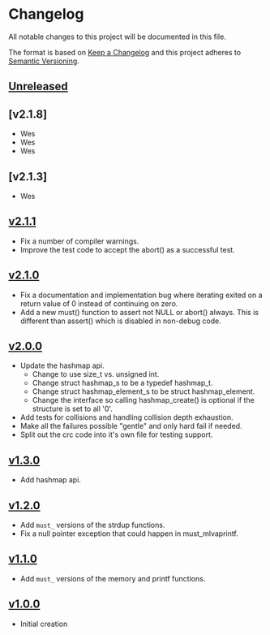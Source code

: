 <!--
SPDX-FileCopyrightText: 2021 Comcast Cable Communications Management, LLC
SPDX-License-Identifier: Apache-2.0
-->
# Changelog
All notable changes to this project will be documented in this file.

The format is based on [Keep a Changelog](http://keepachangelog.com/en/1.0.0/)
and this project adheres to [Semantic Versioning](http://semver.org/spec/v2.0.0.html).

## [Unreleased]

## [v2.1.8]
- Wes
- Wes
- Wes


## [v2.1.3]
- Wes

## [v2.1.1]
- Fix a number of compiler warnings.
- Improve the test code to accept the abort() as a successful test.

## [v2.1.0]
- Fix a documentation and implementation bug where iterating exited on a return
  value of 0 instead of continuing on zero.
- Add a new must() function to assert not NULL or abort() always.  This is
  different than assert() which is disabled in non-debug code.

## [v2.0.0]
- Update the hashmap api.
    - Change to use size_t vs. unsigned int.
    - Change struct hashmap_s to be a typedef hashmap_t.
    - Change struct hashmap_element_s to be struct hashmap_element.
    - Change the interface so calling hashmap_create() is optional if the
      structure is set to all '0'.
- Add tests for collisions and handling collision depth exhaustion.
- Make all the failures possible "gentle" and only hard fail if needed.
- Split out the crc code into it's own file for testing support.

## [v1.3.0]
- Add hashmap api.

## [v1.2.0]
- Add `must_` versions of the strdup functions.
- Fix a null pointer exception that could happen in must_mlvaprintf.

## [v1.1.0]
- Add `must_` versions of the memory and printf functions.

## [v1.0.0]
- Initial creation

[Unreleased]: https://github.com/xmidt-org/cutils/compare/v2.1.1...HEAD
[v2.1.1]: https://github.com/xmidt-org/cutils/compare/v2.1.0...v2.1.1
[v2.1.0]: https://github.com/xmidt-org/cutils/compare/v2.0.0...v2.1.0
[v2.0.0]: https://github.com/xmidt-org/cutils/compare/v1.3.0...v2.0.0
[v1.3.0]: https://github.com/xmidt-org/cutils/compare/v1.2.0...v1.3.0
[v1.2.0]: https://github.com/xmidt-org/cutils/compare/v1.1.0...v1.2.0
[v1.1.0]: https://github.com/xmidt-org/cutils/compare/v1.0.0...v1.1.0
[v1.0.0]: https://github.com/xmidt-org/cutils/compare/de0878703659b82cd1bd1590b4e257119aacb650...v1.0.0

